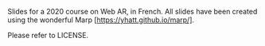 Slides for a 2020 course on Web AR, in French.
All slides have been created using the wonderful Marp [https://yhatt.github.io/marp/].

Please refer to LICENSE.

